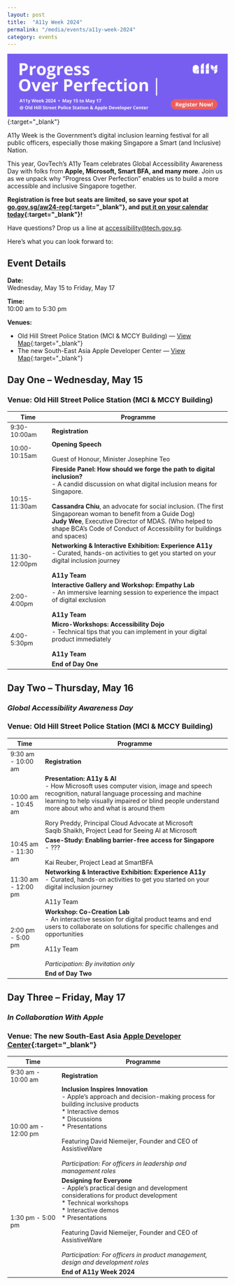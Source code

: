 ```yaml
---
layout: post
title:  "A11y Week 2024"
permalink: "/media/events/a11y-week-2024"
category: events
---
```


[![Banner promoting A11y Week 2024, this year's theme is Progress Over Perfection.](/images/media/events/a11y-week-2024-hero-banner.gif)](https://go.gov.sg/aw24-reg){:target="_blank"}

A11y Week is the Government’s digital inclusion learning festival for all public officers, especially those making Singapore a Smart (and Inclusive) Nation.

This year, GovTech’s A11y Team celebrates Global Accessibility Awareness Day with folks from **Apple, Microsoft, Smart BFA, and many more**. Join us as we unpack why “Progress Over Perfection” enables us to build a more accessible and inclusive Singapore together.

**Registration is free but seats are limited, so save your spot at [go.gov.sg/aw24-reg](https://go.gov.sg/aw24-reg){:target="_blank"}, and [put it on your calendar today](https://drive.google.com/drive/folders/10ZFlRRg6jolqTlTjrJSdsWl7ZyiO1SbI?usp=sharing){:target="_blank"}!**

Have questions? Drop us a line at <accessibility@tech.gov.sg>.

Here’s what you can look forward to:

## Event Details

**Date:** 
<br>Wednesday, May 15 to Friday, May 17

**Time:** 
<br>10:00 am to 5:30 pm

**Venues:** 
- Old Hill Street Police Station (MCI & MCCY Building) — [View Map](https://maps.google.com/maps?q=140+Hill+Street+#01-01A+Old+Hill+Street+Police+Station+Singapore+179369){:target="_blank"}
- The new South-East Asia Apple Developer Center — [View Map](https://maps.app.goo.gl/eEX5svVqePpr6jhAA){:target="_blank"}

## Day One – Wednesday, May 15
### Venue: Old Hill Street Police Station (MCI & MCCY Building)

| Time | Programme |
| ----------- | ----------- |
| 9:30-10:00am | **Registration** |
| 10:00-10:15am | **Opening Speech** <br><br>Guest of Honour, Minister Josephine Teo |
| 10:15-11:30am | **Fireside Panel: How should we forge the path to digital inclusion?** <br>- A candid discussion on what digital inclusion means for Singapore. <br><br>**Cassandra Chiu**, an advocate for social inclusion. (The first Singaporean woman to benefit from a Guide Dog) <br>**Judy Wee**, Executive Director of MDAS. (Who helped to shape BCA’s Code of Conduct of Accessibility for buildings and spaces) |
| 11:30-12:00pm | **Networking & Interactive Exhibition: Experience A11y** <br>- Curated, hands-on activities to get you started on your digital inclusion journey <br><br>**A11y Team** |
| 2:00-4:00pm | **Interactive Gallery and Workshop: Empathy Lab** <br>- An immersive learning session to experience the impact of digital exclusion <br><br>**A11y Team** |
| 4:00-5:30pm | **Micro-Workshops: Accessibility Dojo** <br>- Technical tips that you can implement in your digital product immediately <br><br>**A11y Team** |
|  | **End of Day One** |

## Day Two – Thursday, May 16 
### *Global Accessibility Awareness Day*
### Venue: Old Hill Street Police Station (MCI & MCCY Building)

| Time | Programme |
| ----------- | ----------- |
| 9:30 am - 10:00 am | **Registration** |
| 10:00 am - 10:45 am | **Presentation: A11y & AI** <br>- How Microsoft uses computer vision, image and speech recognition, natural language processing and machine learning to help visually impaired or blind people understand more about who and what is around them <br><br>Rory Preddy, Principal Cloud Advocate at Microsoft <br>Saqib Shaikh, Project Lead for Seeing AI at Microsoft |
| 10:45 am - 11:30 am | **Case-Study: Enabling barrier-free access for Singapore** <br>- ??? <br><br>Kai Reuber, Project Lead at SmartBFA |
| 11:30 am - 12:00 pm | **Networking & Interactive Exhibition: Experience A11y** <br>- Curated, hands-on activities to get you started on your digital inclusion journey <br><br>A11y Team |
| 2:00 pm - 5:00 pm | **Workshop: Co-Creation Lab** <br>- An interactive session for digital product teams and end users to collaborate on solutions for specific challenges and opportunities <br><br>A11y Team <br><br>*Participation: By invitation only* |
|  | **End of Day Two** |

## Day Three – Friday, May 17 
### *In Collaboration With Apple*
### Venue: The new South-East Asia [Apple Developer Center](https://www.apple.com/sg/newsroom/2024/03/southeast-asias-first-apple-developer-center-opens-in-singapore/){:target="_blank"}

| Time | Programme |
| ----------- | ----------- |
| 9:30 am - 10:00 am | **Registration** |
| 10:00 am - 12:00 pm | **Inclusion Inspires Innovation** <br>- Apple’s approach and decision-making process for building inclusive products <br>* Interactive demos <br>* Discussions <br>* Presentations <br><br>Featuring David Niemeijer, Founder and CEO of AssistiveWare <br><br>*Participation: For officers in leadership and management roles* |
| 1:30 pm - 5:00 pm | **Designing for Everyone** <br>- Apple’s practical design and development considerations for product development <br>* Technical workshops <br>* Interactive demos <br>* Presentations <br><br>Featuring David Niemeijer, Founder and CEO of AssistiveWare <br><br>*Participation: For officers in product management, design and development roles* |
|  | **End of A11y Week 2024** |
